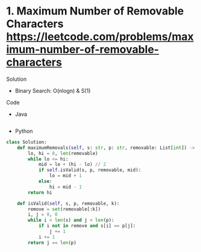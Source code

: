 # 1. Maximum Number of Removable Characters https://leetcode.com/problems/maximum-number-of-removable-characters

Solution

- Binary Search: O(nlogn) & S(1)

Code

- Java

```java

```

- Python

```python
class Solution:
    def maximumRemovals(self, s: str, p: str, removable: List[int]) -> int:
        lo, hi = 0, len(removable)
        while lo <= hi:
            mid = lo + (hi - lo) // 2
            if self.isValid(s, p, removable, mid):
                lo = mid + 1
            else:
                hi = mid - 1
        return hi

    def isValid(self, s, p, removable, k):
        remove = set(removable[:k])
        i, j = 0, 0
        while i < len(s) and j < len(p):
            if i not in remove and s[i] == p[j]:
                j += 1
            i += 1
        return j == len(p)
```
